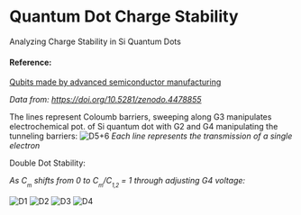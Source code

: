 # Quantum Dot Charge Stability
Analyzing Charge Stability in Si Quantum Dots

#### Reference:
[Qubits made by advanced semiconductor manufacturing](https://arxiv.org/abs/2101.12650#)

*Data from: https://doi.org/10.5281/zenodo.4478855*

The lines represent Coloumb barriers, sweeping along G3 manipulates electrochemical pot. of Si quantum dot with G2 and G4 manipulating the tunneling barriers:
![D5+6](https://github.com/ElishaPhillips/Quantum_Dot_Charge_Stability/blob/main/Graphs/D56.png)
*Each line represents the transmission of a single electron*

Double Dot Stability:

*As C<sub><sub>m</sub></sub> shifts from 0 to C<sub><sub>m</sub></sub>/C<sub><sub>1,2</sub></sub> = 1 through adjusting G4 voltage:*

![D1](https://github.com/ElishaPhillips/Quantum_Dot_Charge_Stability/blob/main/Graphs/D1.png)
![D2](https://github.com/ElishaPhillips/Quantum_Dot_Charge_Stability/blob/main/Graphs/D2.png)
![D3](https://github.com/ElishaPhillips/Quantum_Dot_Charge_Stability/blob/main/Graphs/D2.png)
![D4](https://github.com/ElishaPhillips/Quantum_Dot_Charge_Stability/blob/main/Graphs/D4.png)



